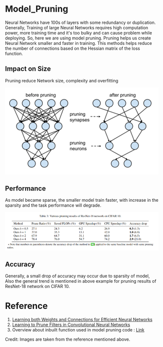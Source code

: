 # Model_Pruning

Neural Networks have 100s of layers with some redundancy or duplication. Generally, Training of large Neural Networks requires high computation power, more training time and it's too bulky and can cause problem while deploying. So, here we are using model pruning. Pruning helps us create Neural Network smaller and faster in training. This methods helps reduce the number of connections based on the Hessian matrix of the loss function.

## Impact on Size

Pruning reduce Network size, complexity and overfitting

![](https://github.com/gargarchit/Model_Pruning/blob/master/Impact_on_size.png)

## Performance

As model became sparse, the smaller model train faster, with increase in the sparsity and the task performance will degrade.

![](https://github.com/gargarchit/Model_Pruning/blob/master/Pruning_results.png)

## Accuracy

Generally, a small drop of accuracy may occur due to sparsity of model, Also the general trend is mentioned in above example for pruning results of ResNet-18 network on CIFAR 10.

# Reference
1. [Learning both Weights and Connections for Efficient Neural Networks](https://papers.nips.cc/paper/5784-learning-both-weights-and-connections-for-efficient-neural-network.pdf)
2. [Learning to Prune Filters in Convolutional Neural Networks](https://arxiv.org/pdf/1801.07365.pdf)
3. Overview about inbuilt function used in model pruning code : [Link](https://www.tensorflow.org/model_optimization/api_docs/python/tfmot/sparsity/keras)

Credit: Images are taken from the reference mentioned above.

